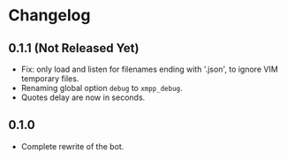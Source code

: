 # Changelog

## 0.1.1 (Not Released Yet)

* Fix: only load and listen for filenames ending with '.json', to ignore VIM temporary files.
* Renaming global option `debug` to `xmpp_debug`.
* Quotes delay are now in seconds.

## 0.1.0

* Complete rewrite of the bot.
